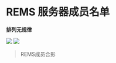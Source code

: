 # REMS 服务器成员名单
**排列无规律**

<!-- a>
<table>
  <tbody>
    <tr>
      <td align=center>
          <img src="https://cravatar.eu/helmavatar/bert_ram/120" width="120" height="120">
          <br>
          Bert_ram
        </a>
      </td>
      <td align=center>
          <img src="https://cravatar.eu/helmavatar/Blueberry_MCHY/120" width="120" height="120">
          <br>
          Blueberry_MCHY
        </a>
      </td>
      <td align=center>
          <img src="https://cravatar.eu/helmavatar/Di_Hao/120" width="120" height="120">
          <br>
          Di_Hao
        </a>
      </td>
      <td align=center>
        <img src="https://cravatar.eu/helmavatar/Dragon_Shadow/120" width="120" height="120">
          <br>
          Dragon_Shadow
        </a>
      </td>
        <td align=center>
            <img src="https://cravatar.eu/helmavatar/Frozen_Ice_/120" width="120" height="120">
        <br>
          Frozen_Ice_
        </a>
      </td>
            </td>
        <td align=center>
            <img src="https://cravatar.eu/helmavatar/GriRet/120" width="120" height="120">
        <br>
          GriRet
        </a>
      </td>
      </tr>
    </tbody>
</table>
<table>
  <tbody>
    <tr>
      <td align=center>
          <img src="https://cravatar.eu/helmavatar/Hureherd/120" width="120" height="120">
          <br>
          Hureherd
        </a>
      </td>
      <td align=center>
          <img src="https://cravatar.eu/helmavatar/KIM_PUPU/120" width="120" height="120">
          <br>
          KIM_PUPU
        </a>
      </td>
      <td align=center>
          <img src="https://cravatar.eu/helmavatar/kiusansama/120" width="120" height="120">
          <br>
          kiusansama
        </a>
      </td>
      <td align=center>
        <img src="https://cravatar.eu/helmavatar/LvBaby/120" width="120" height="120">
          <br>
          LvBaby
        </a>
      </td>
        <td align=center>
            <img src="https://cravatar.eu/helmavatar/LINHUA_24k/120" width="120" height="120">
        <br>
          LINHUA_24k
        </a>
      </td>
            </td>
        <td align=center>
            <img src="https://cravatar.eu/helmavatar/how2bcz/120" width="120" height="120">
        <br>
          how2bcz
        </a>
      </td>
      </tr>
    </tbody>
</table>
<table>
  <tbody>
    <tr>
      <td align=center>
          <img src="https://cravatar.eu/helmavatar/Minetalkers404/120" width="120" height="120">
          <br>
          Minetalkers404
        </a>
      </td>
      <td align=center>
          <img src="https://cravatar.eu/helmavatar/MKKSTAN/120" width="120" height="120">
          <br>
          MKKSTAN
        </a>
      </td>
      <td align=center>
          <img src="https://cravatar.eu/helmavatar/moming_0419/120" width="120" height="120">
          <br>
          moming_0419
        </a>
      </td>
      <td align=center>
        <img src="https://cravatar.eu/helmavatar/Nofated/120" width="120" height="120">
          <br>
          Nofated
        </a>
      </td>
        <td align=center>
            <img src="https://cravatar.eu/helmavatar/Pixie0/120" width="120" height="120">
        <br>
          Pixie0
        </a>
      </td>
            </td>
        <td align=center>
            <img src="https://cravatar.eu/helmavatar/Qungrn/120" width="120" height="120">
        <br>
          Qungrn
        </a>
      </td>
      </tr>
    </tbody>
</table>
<table>
  <tbody>
    <tr>
      <td align=center>
          <img src="https://cravatar.eu/helmavatar/Runaway_Fancy/120" width="120" height="120">
          <br>
          Runaway_Fancy
        </a>
      </td>
      <td align=center>
          <img src="https://cravatar.eu/helmavatar/ssuoxi/120" width="120" height="120">
          <br>
          ssuoxi
        </a>
      </td>
      <td align=center>
          <img src="https://cravatar.eu/helmavatar/SunburntStorm48/120" width="120" height="120">
          <br>
          SunburntStorm48
        </a>
      </td>
      <td align=center>
        <img src="https://cravatar.eu/helmavatar/Shi_Qi123/120" width="120" height="120">
          <br>
          Shi_Qi123
        </a>
      </td>
        <td align=center>
            <img src="https://cravatar.eu/helmavatar/Tou_Beichuan/120" width="120" height="120">
        <br>
          Tou_Beichuan
        </a>
      </td>
            </td>
        <td align=center>
            <img src="https://cravatar.eu/helmavatar/Vs_YanXX/120" width="120" height="120">
        <br>
          Vs_YanXX
        </a>
      </td>
      </tr>
    </tbody>
</table>
<table>
  <tbody>
    <tr>
      <td align=center>
          <img src="https://cravatar.eu/helmavatar/WEIKAN/120" width="120" height="120">
          <br>
          WEIKAN
        </a>
      </td>
      <td align=center>
          <img src="https://cravatar.eu/helmavatar/Xiangcai_Corleon/120" width="120" height="120">
          <br>
          Xiangcai_Corleon
        </a>
      </td>
      <td align=center>
          <img src="https://cravatar.eu/helmavatar/Xingkong_Forever/120" width="120" height="120">
          <br>
          Xingkong_Forever
        </a>
      </td>
      <td align=center>
        <img src="https://cravatar.eu/helmavatar/YtonE/120" width="120" height="120">
          <br>
          YtonE
        </a>
      </td>
        <td align=center>
            <img src="https://cravatar.eu/helmavatar/YiYu__/120" width="120" height="120">
        <br>
          YiYu__
        </a>
      </td>
            </td>
        <td align=center>
            <img src="https://cravatar.eu/helmavatar/0BigSoap0/120" width="120" height="120">
        <br>
          0BigSoap0
        </a>
      </td>
      </tr>
    </tbody>
</table>
<table>
  <tbody>
    <tr>
      <td align=center>
          <img src="https://cravatar.eu/helmavatar/nghngn/120" width="120" height="120">
          <br>
          nghngn
        </a>
      </td>
      <td align=center>
          <img src="https://cravatar.eu/helmavatar/Qungrn/120" width="120" height="120">
          <br>
          Qungrn
        </a>
      </td>
            <td align=center>
          <img src="https://cravatar.eu/helmavatar/yaoshun/120" width="120" height="120">
          <br>
          yaoshun
        </a>
      </td>
      </tr>
    </tbody>
</table -->

![](/assets/members/light.png)
![](/assets/members/dark.png)
>REMS成员合影
